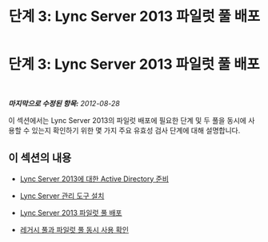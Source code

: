 ﻿---
title: '단계 3: Lync Server 2013 파일럿 풀 배포'
TOCTitle: '단계 3: Lync Server 2013 파일럿 풀 배포'
ms:assetid: 49046edd-accf-462d-952e-5983ce373a6c
ms:mtpsurl: https://technet.microsoft.com/ko-kr/library/JJ204849(v=OCS.15)
ms:contentKeyID: 49303524
ms.date: 08/10/2015
mtps_version: v=OCS.15
ms.translationtype: HT
---

# 단계 3: Lync Server 2013 파일럿 풀 배포

 

_**마지막으로 수정된 항목:** 2012-08-28_

이 섹션에서는 Lync Server 2013의 파일럿 배포에 필요한 단계 및 두 풀을 동시에 사용할 수 있는지 확인하기 위한 몇 가지 주요 유효성 검사 단계에 대해 설명합니다.

## 이 섹션의 내용

  - [Lync Server 2013에 대한 Active Directory 준비](prepare-active-directory-for-lync-server-2013.md)

  - [Lync Server 관리 도구 설치](install-lync-server-administration-tools.md)

  - [Lync Server 2013 파일럿 풀 배포](deploy-lync-server-2013-pilot-pool_1.md)

  - [레거시 풀과 파일럿 풀 동시 사용 확인](verify-pilot-pool-coexistence-with-legacy-pool_1.md)

